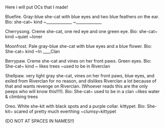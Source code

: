 Here i will put OCs that I made!

Bluefire. Gray-blue she-cat with blue eyes and two blue feathers on the ear. Bio: she-cat~ kind ~_____________ ~_____________

Cherrysong. Creme she-cat, one red eye and one green eye. Bio: she-cat~ kind ~quiet ~loner

Moonfrost. Pale gray-blue she-cat with blue eyes and a blue flower. Bio: She-cat~ kind ~In ____Clan

Berrypaw. Creme she-cat and vines on her front paws. Green eyes. Bio: She-cat~ kind ~ likes trees ~used to be in Riverclan

Shellpaw. very light gray she-cat, vines on her front paws, blue eyes, and exiled from Riverclan for no reason, and dislikes Riverclan a lot because of that and wants revenge on Riverclan. (Whoever reads this are the only peeps who will know this!!!!). Bio: She-cat~ used to be in a clan ~likes water & climbing trees

Oreo. White she-kit with black spots and a purple collar. kittypet. Bio: She-kit~ scared of pretty much everthing ~clumsy~kittypet


(DO NOT AT SPACES IN NAMES!!)
